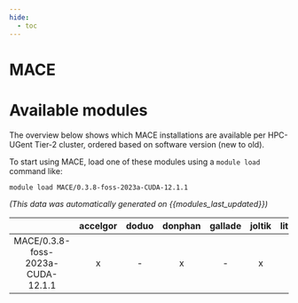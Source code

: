 ```yaml
---
hide:
  - toc
---
```


MACE
====

# Available modules


The overview below shows which MACE installations are available per HPC-UGent Tier-2 cluster, ordered based on software version (new to old).

To start using MACE, load one of these modules using a `module load` command like:

```shell
module load MACE/0.3.8-foss-2023a-CUDA-12.1.1
```

*(This data was automatically generated on {{modules_last_updated}})*

| |accelgor|doduo|donphan|gallade|joltik|litleo|shinx|
| :---: | :---: | :---: | :---: | :---: | :---: | :---: | :---: |
|MACE/0.3.8-foss-2023a-CUDA-12.1.1|x|-|x|-|x|x|-|
